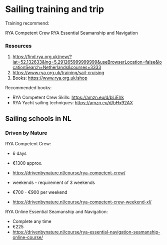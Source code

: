 # Sailing training and trip

Training recommend:

RYA Competent Crew
RYA Essential Seamanship and Navigation

### Resources

1. https://find.rya.org.uk/new/?lat=52.132633&lng=5.291265999999999&useBrowserLocation=false&locationSearch=Netherlands&courses=3333
1. https://www.rya.org.uk/training/sail-cruising
1. Books: https://www.rya.org.uk/shop

Recommended books:

* RYA Competent Crew Skills: https://amzn.eu/d/bLiElrk
* RYA Yacht sailing techniques: https://amzn.eu/d/bHx92AX

## Sailing schools in NL

### Driven by Nature

RYA Competent Crew:

* 6 days
* €1300 approx.
* https://drivenbynature.nl/course/rya-competent-crew/

* weekends - requirement of 3 weekends
* €700 - €900 per weekend
* https://drivenbynature.nl/course/rya-competent-crew-weekend-xl/

RYA Online Essential Seamanship and Navigation:

* Complete any time
* €225
* https://drivenbynature.nl/course/rya-essential-navigation-seamanship-online-course/
